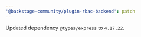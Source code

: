 ```yaml
---
'@backstage-community/plugin-rbac-backend': patch
---
```


Updated dependency `@types/express` to `4.17.22`.
